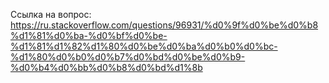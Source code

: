 Ссылка на вопрос:
https://ru.stackoverflow.com/questions/96931/%d0%9f%d0%be%d0%b8%d1%81%d0%ba-%d0%bf%d0%be-%d1%81%d1%82%d1%80%d0%be%d0%ba%d0%b0%d0%bc-%d1%80%d0%b0%d0%b7%d0%bd%d0%be%d0%b9-%d0%b4%d0%bb%d0%b8%d0%bd%d1%8b
